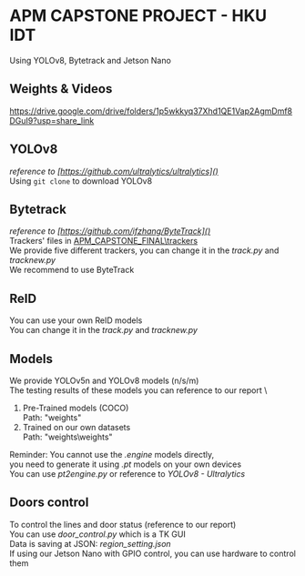 # **APM CAPSTONE PROJECT - HKU IDT**
Using YOLOv8, Bytetrack and Jetson Nano

## Weights & Videos 
https://drive.google.com/drive/folders/1p5wkkyq37Xhd1QE1Vap2AgmDmf8DGuI9?usp=share_link

## YOLOv8
_reference to [https://github.com/ultralytics/ultralytics]()_ \
Using `git clone` to download YOLOv8 

## Bytetrack
_reference to [https://github.com/ifzhang/ByteTrack]()_ \
Trackers' files in [APM_CAPSTONE_FINAL\trackers]() \
We provide five different trackers, you can change it in the _track.py_ and _tracknew.py_ \
We recommend to use ByteTrack

## ReID
You can use your own ReID models \
You can change it in the _track.py_ and _tracknew.py_ 

## Models
We provide YOLOv5n and YOLOv8 models (n/s/m) \
The testing results of these models you can reference to our report \

1. Pre-Trained models (COCO)\
Path: "weights"
2. Trained on our own datasets \
Path: "weights\weights"

Reminder: You cannot use the _.engine_ models directly, \
you need to generate it using _.pt_ models on your own devices \
You can use _pt2engine.py_ or reference to _YOLOv8 - Ultralytics_

## Doors control
To control the lines and door status (reference to our report) \
You can use _door_control.py_ which is a TK GUI \
Data is saving at JSON: _region_setting.json_ \
If using our Jetson Nano with GPIO control, you can use hardware to control them
